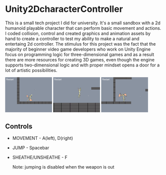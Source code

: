 # Unity2DcharacterController

This is a small tech project I did for university. It's a small sandbox with a 2d humanoid playable character that can perform basic movement and actions. I coded collision, control and created graphics and animation assets by hand to create a controller to test my ability to make a natural and entertaing 2d controller. 
The stimulus for this project was the fact that the majority of beginner video game developers who work on Unity Engine focus on programming logic for three-dimensional games and as a result there are more resources for creating 3D games, even though the engine supports two-dimensional logic and with proper mindset opens a door for a lot of artistic possibilities.

<picture>
  <img src="./imgs/scr1.png" width="30%">
</picture>
<picture>
  <img src="./imgs/scr2.png" width="30%">
</picture>
<picture>
  <img src="./imgs/scr3.png" width="30%">
</picture>

## Controls
- MOVEMENT - A(left), D(right)
- JUMP - Spacebar
- SHEATHE/UNSHEATHE - F

  Note: jumping is disabled when the weapon is out
